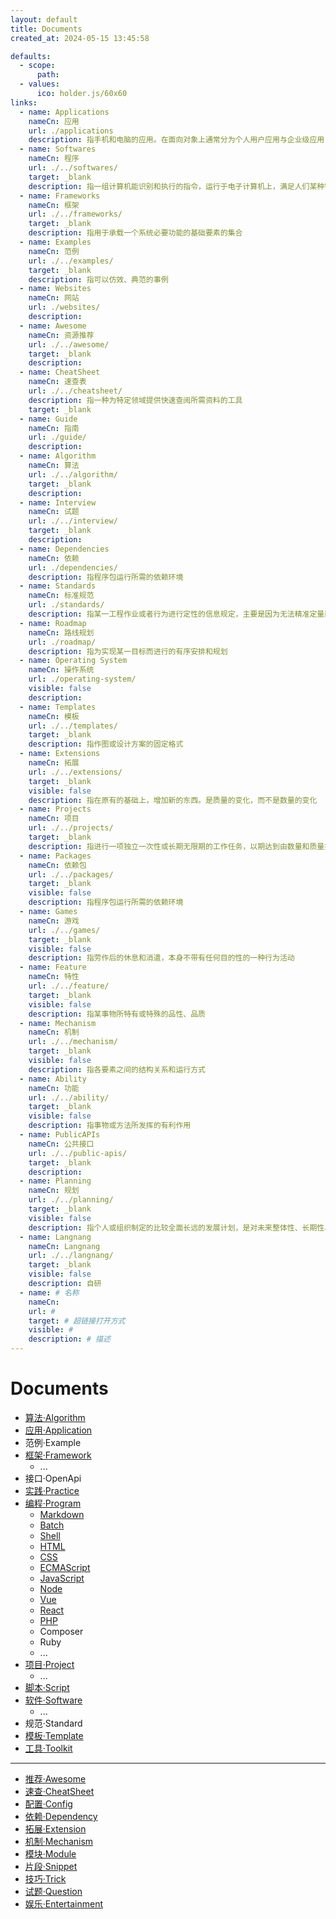 ```yaml
---
layout: default
title: Documents
created_at: 2024-05-15 13:45:58

defaults:
  - scope:
      path:
  - values:
      ico: holder.js/60x60
links:
  - name: Applications
    nameCn: 应用
    url: ./applications
    description: 指手机和电脑的应用。在面向对象上通常分为个人用户应用与企业级应用，在移动端系统分类上主要包括iOS、Android和windows phone的xap和appx。
  - name: Softwares
    nameCn: 程序
    url: ./../softwares/
    target: _blank
    description: 指一组计算机能识别和执行的指令，运行于电子计算机上，满足人们某种需求的信息化工具
  - name: Frameworks
    nameCn: 框架
    url: ./../frameworks/
    target: _blank
    description: 指用于承载一个系统必要功能的基础要素的集合
  - name: Examples
    nameCn: 范例
    url: ./../examples/
    target: _blank
    description: 指可以仿效、典范的事例
  - name: Websites
    nameCn: 网站
    url: ./websites/
    description:
  - name: Awesome
    nameCn: 资源推荐
    url: ./../awesome/
    target: _blank
    description:
  - name: CheatSheet
    nameCn: 速查表
    url: ./../cheatsheet/
    description: 指一种为特定领域提供快速查阅所需资料的工具
    target: _blank
  - name: Guide
    nameCn: 指南
    url: ./guide/
    description:
  - name: Algorithm
    nameCn: 算法
    url: ./../algorithm/
    target: _blank
    description:
  - name: Interview
    nameCn: 试题
    url: ./../interview/
    target: _blank
    description:
  - name: Dependencies
    nameCn: 依赖
    url: ./dependencies/
    description: 指程序包运行所需的依赖环境
  - name: Standards
    nameCn: 标准规范
    url: ./standards/
    description: 指某一工程作业或者行为进行定性的信息规定，主要是因为无法精准定量而形成的标准
  - name: Roadmap
    nameCn: 路线规划
    url: ./roadmap/
    description: 指为实现某一目标而进行的有序安排和规划
  - name: Operating System
    nameCn: 操作系统
    url: ./operating-system/
    visible: false
    description:
  - name: Templates
    nameCn: 模板
    url: ./../templates/
    target: _blank
    description: 指作图或设计方案的固定格式
  - name: Extensions
    nameCn: 拓展
    url: ./../extensions/
    target: _blank
    visible: false
    description: 指在原有的基础上，增加新的东西。是质量的变化，而不是数量的变化
  - name: Projects
    nameCn: 项目
    url: ./../projects/
    target: _blank
    description: 指进行一项独立一次性或长期无限期的工作任务，以期达到由数量和质量指标所限定的目标
  - name: Packages
    nameCn: 依赖包
    url: ./../packages/
    target: _blank
    visible: false
    description: 指程序包运行所需的依赖环境
  - name: Games
    nameCn: 游戏
    url: ./../games/
    target: _blank
    visible: false
    description: 指劳作后的休息和消遣，本身不带有任何目的性的一种行为活动
  - name: Feature
    nameCn: 特性
    url: ./../feature/
    target: _blank
    visible: false
    description: 指某事物所特有或特殊的品性、品质
  - name: Mechanism
    nameCn: 机制
    url: ./../mechanism/
    target: _blank
    visible: false
    description: 指各要素之间的结构关系和运行方式
  - name: Ability
    nameCn: 功能
    url: ./../ability/
    target: _blank
    visible: false
    description: 指事物或方法所发挥的有利作用
  - name: PublicAPIs
    nameCn: 公共接口
    url: ./../public-apis/
    target: _blank
    description:
  - name: Planning
    nameCn: 规划
    url: ./../planning/
    target: _blank
    visible: false
    description: 指个人或组织制定的比较全面长远的发展计划，是对未来整体性、长期性、基本性问题的思考和考量，设计未来整套行动的方案
  - name: Langnang
    nameCn: Langnang
    url: ./../langnang/
    target: _blank
    visible: false
    description: 自研
  - name: # 名称
    nameCn:
    url: #
    target: # 超链接打开方式
    visible: #
    description: # 描述
---
```


<!-- - [Applications](./applications/): 应用
- [Awesome](./awesome/): 资源列表
- [CheatSheet](./cheatsheet/): 速查表
- [Softwares](./softwares/): 程序
- [Websites](./websites/): 网站
- [SVG](./svg.md)
- [ICO](./ico.md)
- [Emoji](./emoji.md) -->
<style>
    .media>img{
        /* display:none; */
    }
</style>

# Documents

- [算法·Algorithm](./algorithm/index.md)
- [应用·Application](./applications/index.md)
- 范例·Example
- [框架·Framework](./frameworks/index.md)
  - ...
- 接口·OpenApi
- [实践·Practice](./practices/index.md)
- [编程·Program](./program/index.md)
  - [Markdown](./program/markdown/index.md)
  - [Batch](./program/batch/index.md)
  - [Shell](./program/shell/index.md)
  - [HTML](./program/html/index.md)
  - [CSS](./program/css/index.md)
  - [ECMAScript](./program/ecmascript/index.md)
  - [JavaScript](./program/javascript/index.md)
  - [Node](./program/node/index.md)
  - [Vue](./program/node.vue/index.md)
  - [React](./program/node.react/index.md)
  - [PHP](./program/php/index.md)
  - Composer
  - Ruby
  - ...
- [项目·Project](./projects/index.md)
  - ...
- [脚本·Script](./guide/scripts.md)
- [软件·Software](./softwares/index.md)
  - ...
- 规范·Standard
- [模板·Template](./guide/templates.md)
- [工具·Toolkit](./toolkits/index.md)

<!--  -->

---

- [推荐·Awesome](./guide/awesome.md)
- [速查·CheatSheet](./guide/cheatsheet.md)
- [配置·Config](./guide/configs.md)
- [依赖·Dependency](./dependencies/index.md)
- [拓展·Extension](./guide/extensions.md)
- [机制·Mechanism](./guide/mechanisms.md)
- [模块·Module](./guide/modules.md)
- [片段·Snippet](./guide/snippets.md)
- [技巧·Trick](./guide/tricks.md)
- [试题·Question](./guide/questions.md)
- [娱乐·Entertainment](./entertainment/index.md)

<!-- - 简历·Vitae -->

<!--
<div class="container d-none">
  <div class="row row-cols-1 row-cols-sm-2 row-cols-md-3" style="margin-left: -23px;margin-right: -23px">
    {% for link in page.links %}
      {% if link.name and link.visible != false %}
      <div class="col p-2">
          <a class="card text-decoration-none" href="{{link.url}}" target="{{link.target}}">
              <div class="card-body p-3">
                  <div class="media">
                      <img src="holder.js/60x60" class="align-self-center mr-2" alt="...">
                      <div class="media-body">
                          <h3 class="card-title mt-0 mb-1">{{link.nameCn}}（{{link.name}}）</h3>
                            {% if link.description %}
                              <p class="card-text text-wrap text-truncate text-muted mb-0" style="height: 3.2rem;display: -webkit-box; -webkit-line-clamp: 2; -webkit-box-orient: vertical;" title="{{link.description}}"> {{link.description}} </p>
                            {% else %}
                              <p class="card-text text-wrap text-truncate text-muted mb-0" style="height: 3.2rem;display: -webkit-box; -webkit-line-clamp: 2; -webkit-box-orient: vertical;" title="{{link.nameCn}}"> {{link.nameCn}} </p>
                            {% endif %}
                      </div>
                  </div>
              </div>
          </a>
      </div>
      {% endif %}
    {% endfor %}
  </div>
</div> -->

<!-- {% gist ab8ce66b0cada4ecb75a20ec67d481a8 package.json %} -->

<!--
```sh
docs
  ├─ applications     # 应用
  ├─ frameworks       # 框架
  ├─ softwares        # 软件
  ├─ extesions        # 拓展
  ├─ examples         # 范例
  ├─ templates        # 模板
  ├─ packages         # 包裹
  ├─ tools            # 工具
  ├─ games            # 游戏
  └─ projects         # 项目
    ├─ website
    ├─ cheatsheet
    ├─ awesome
    └─ roadmap
```
-->

<!-- ## 参考·Reference -->
